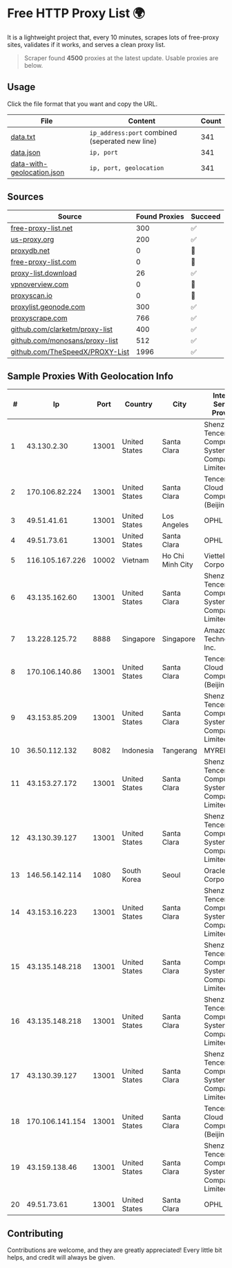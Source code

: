 
# Free HTTP Proxy List 🌍

It is a lightweight project that, every 10 minutes, scrapes lots of free-proxy sites, validates if it works, and serves a clean proxy list.


> Scraper found **4500** proxies at the latest update. Usable proxies are below.

## Usage

Click the file format that you want and copy the URL.


|File|Content|Count|
|----|-------|-----|
|[data.txt](https://raw.githubusercontent.com/themiralay/Proxy-List-World/master/data.txt)|`ip_address:port` combined (seperated new line)|341|
|[data.json](https://raw.githubusercontent.com/themiralay/Proxy-List-World/master/data.json)|`ip, port`|341|
|[data-with-geolocation.json](https://raw.githubusercontent.com/themiralay/Proxy-List-World/master/data-with-geolocation.json)|`ip, port, geolocation`|341|

## Sources

|Source|Found Proxies|Succeed|
|------|-------------|-------|
|[free-proxy-list.net](https://free-proxy-list.net)|300|✅|
|[us-proxy.org](https://www.us-proxy.org)|200|✅|
|[proxydb.net](http://proxydb.net)|0|🚫|
|[free-proxy-list.com](https://free-proxy-list.com/?page=&port=&type%5B%5D=http&type%5B%5D=https&up_time=0&search=Search)|0|🚫|
|[proxy-list.download](https://www.proxy-list.download/HTTP)|26|✅|
|[vpnoverview.com](https://vpnoverview.com/privacy/anonymous-browsing/free-proxy-servers)|0|🚫|
|[proxyscan.io](https://www.proxyscan.io)|0|🚫|
|[proxylist.geonode.com](https://proxylist.geonode.com/api/proxy-list?limit=300&page=1&sort_by=lastChecked&sort_type=desc&protocols=http,https)|300|✅|
|[proxyscrape.com](https://api.proxyscrape.com/v2/?request=displayproxies&protocol=http&timeout=10000&country=all&ssl=all&anonymity=all)|766|✅|
|[github.com/clarketm/proxy-list](https://raw.githubusercontent.com/clarketm/proxy-list/master/proxy-list-raw.txt)|400|✅|
|[github.com/monosans/proxy-list](https://raw.githubusercontent.com/monosans/proxy-list/main/proxies/http.txt)|512|✅|
|[github.com/TheSpeedX/PROXY-List](https://raw.githubusercontent.com/TheSpeedX/PROXY-List/master/http.txt)|1996|✅|


## Sample Proxies With Geolocation Info

|#|Ip|Port|Country|City|Internet Service Provider|
|-|--|----|-------|----|-------------------------|
|1|43.130.2.30|13001|United States|Santa Clara|Shenzhen Tencent Computer Systems Company Limited|
|2|170.106.82.224|13001|United States|Santa Clara|Tencent Cloud Computing (Beijing) Co|
|3|49.51.41.61|13001|United States|Los Angeles|OPHL|
|4|49.51.73.61|13001|United States|Santa Clara|OPHL|
|5|116.105.167.226|10002|Vietnam|Ho Chi Minh City|Viettel Corporation|
|6|43.135.162.60|13001|United States|Santa Clara|Shenzhen Tencent Computer Systems Company Limited|
|7|13.228.125.72|8888|Singapore|Singapore|Amazon Technologies Inc.|
|8|170.106.140.86|13001|United States|Santa Clara|Tencent Cloud Computing (Beijing) Co|
|9|43.153.85.209|13001|United States|Santa Clara|Shenzhen Tencent Computer Systems Company Limited|
|10|36.50.112.132|8082|Indonesia|Tangerang|MYREPUBLIC|
|11|43.153.27.172|13001|United States|Santa Clara|Shenzhen Tencent Computer Systems Company Limited|
|12|43.130.39.127|13001|United States|Santa Clara|Shenzhen Tencent Computer Systems Company Limited|
|13|146.56.142.114|1080|South Korea|Seoul|Oracle Corporation|
|14|43.153.16.223|13001|United States|Santa Clara|Shenzhen Tencent Computer Systems Company Limited|
|15|43.135.148.218|13001|United States|Santa Clara|Shenzhen Tencent Computer Systems Company Limited|
|16|43.135.148.218|13001|United States|Santa Clara|Shenzhen Tencent Computer Systems Company Limited|
|17|43.130.39.127|13001|United States|Santa Clara|Shenzhen Tencent Computer Systems Company Limited|
|18|170.106.141.154|13001|United States|Santa Clara|Tencent Cloud Computing (Beijing) Co|
|19|43.159.138.46|13001|United States|Santa Clara|Shenzhen Tencent Computer Systems Company Limited|
|20|49.51.73.61|13001|United States|Santa Clara|OPHL|



## Contributing

Contributions are welcome, and they are greatly appreciated! Every
little bit helps, and credit will always be given.

